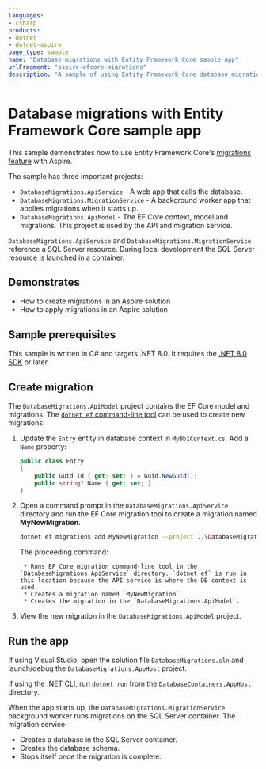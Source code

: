 ```yaml
---
languages:
- csharp
products:
- dotnet
- dotnet-aspire
page_type: sample
name: "Database migrations with Entity Framework Core sample app"
urlFragment: "aspire-efcore-migrations"
description: "A sample of using Entity Framework Core database migrations feature to update a database schema."
---
```


# Database migrations with Entity Framework Core sample app

This sample demonstrates how to use Entity Framework Core's [migrations feature](https://learn.microsoft.com/ef/core/managing-schemas/migrations) with Aspire.

The sample has three important projects:

- `DatabaseMigrations.ApiService` - A web app that calls the database.
- `DatabaseMigrations.MigrationService` - A background worker app that applies migrations when it starts up.
- `DatabaseMigrations.ApiModel` - The EF Core context, model and migrations. This project is used by the API and migration service.

`DatabaseMigrations.ApiService` and `DatabaseMigrations.MigrationService` reference a SQL Server resource. During local development the SQL Server resource is launched in a container.

## Demonstrates

- How to create migrations in an Aspire solution
- How to apply migrations in an Aspire solution

## Sample prerequisites

This sample is written in C# and targets .NET 8.0. It requires the [.NET 8.0 SDK](https://dotnet.microsoft.com/download/dotnet/8.0) or later.

## Create migration

The `DatabaseMigrations.ApiModel` project contains the EF Core model and migrations. The [`dotnet ef` command-line tool](https://learn.microsoft.com/ef/core/managing-schemas/migrations/#install-the-tools) can be used to create new migrations:

1. Update the `Entry` entity in database context in `MyDb1Context.cs`. Add a `Name` property:

    ```cs
    public class Entry
    {
        public Guid Id { get; set; } = Guid.NewGuid();
        public string? Name { get; set; }
    }
    ```

2. Open a command prompt in the `DatabaseMigrations.ApiService` directory and run the EF Core migration tool to create a migration named **MyNewMigration**.

    ```bash
    dotnet ef migrations add MyNewMigration --project ..\DatabaseMigrations.ApiModel\DatabaseMigrations.ApiModel.csproj
    ```

    The proceeding command:

        * Runs EF Core migration command-line tool in the `DatabaseMigrations.ApiService` directory. `dotnet ef` is run in this location because the API service is where the DB context is used.
        * Creates a migration named `MyNewMigration`.
        * Creates the migration in the `DatabaseMigrations.ApiModel`.

3. View the new migration in the `DatabaseMigrations.ApiModel` project.

## Run the app

If using Visual Studio, open the solution file `DatabaseMigrations.sln` and launch/debug the `DatabaseMigrations.AppHost` project.

If using the .NET CLI, run `dotnet run` from the `DatabaseContainers.AppHost` directory.

When the app starts up, the `DatabaseMigrations.MigrationService` background worker runs migrations on the SQL Server container. The migration service:

* Creates a database in the SQL Server container.
* Creates the database schema.
* Stops itself once the migration is complete.
